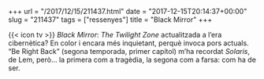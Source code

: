 +++
url = "/2017/12/15/211437.html"
date = "2017-12-15T20:14:37+00:00"
slug = "211437"
tags = ["ressenyes"]
title = "Black Mirror"
+++

{{< icon tv >}} *Black Mirror*: *The Twilight Zone* actualitzada a l’era cibernètica? En color i encara més inquietant, perquè invoca pors actuals. “Be Right Back” (segona temporada, primer capítol) m’ha recordat *Solaris*, de Lem, però… la primera com a tragèdia, la segona com a farsa: com ha de ser.

